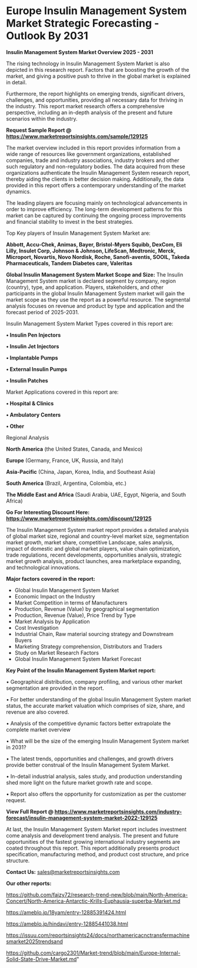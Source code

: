  # Europe Insulin Management System Market Strategic Forecasting - Outlook By 2031

<Strong> Insulin Management System Market Overview 2025 - 2031</strong>

The rising technology in Insulin Management System Market is also depicted in this research report. Factors that are boosting the growth of the market, and giving a positive push to thrive in the global market is explained in detail.

Furthermore, the report highlights on emerging trends, significant drivers, challenges, and opportunities, providing all necessary data for thriving in the industry. This report market research offers a comprehensive perspective, including an in-depth analysis of the present and future scenarios within the industry.

<strong>Request Sample Report @ <a href=https://www.marketreportsinsights.com/sample/129125>https://www.marketreportsinsights.com/sample/129125</a></strong>

The market overview included in this report provides information from a wide range of resources like government organizations, established companies, trade and industry associations, industry brokers and other such regulatory and non-regulatory bodies. The data acquired from these organizations authenticate the Insulin Management System research report, thereby aiding the clients in better decision making. Additionally, the data provided in this report offers a contemporary understanding of the market dynamics.

The leading players are focusing mainly on technological advancements in order to improve efficiency. The long-term development patterns for this market can be captured by continuing the ongoing process improvements and financial stability to invest in the best strategies.

Top Key players of Insulin Management System Market are:

<strong>Abbott, Accu-Chek, Animas, Bayer, Bristol-Myers Squibb, DexCom, Eli Lilly, Insulet Corp, Johnson & Johnson, LifeScan, Medtronic, Merck, Microport, Novartis, Novo Nordisk, Roche, Sanofi-aventis, SOOIL, Takeda Pharmaceuticals, Tandem Diabetes care, Valeritas</strong>

<strong><b>Global Insulin Management System Market Scope and Size:</b></strong>
The Insulin Management System market is declared segment by company, region (country), type, and application. Players, stakeholders, and other participants in the global Insulin Management System market will gain the market scope as they use the report as a powerful resource. The segmental analysis focuses on revenue and product by type and application and the forecast period of 2025-2031.

Insulin Management System Market Types covered in this report are:

<strong>• Insulin Pen Injectors

• Insulin Jet Injectors

• Implantable Pumps

• External Insulin Pumps

• Insulin Patches</strong>

Market Applications covered in this report are:

<strong>• Hospital & Clinics

• Ambulatory Centers

• Other</strong> 

Regional Analysis

<strong>North America</strong> (the United States, Canada, and Mexico)

<strong>Europe</strong> (Germany, France, UK, Russia, and Italy)

<strong>Asia-Pacific</strong> (China, Japan, Korea, India, and Southeast Asia)

<strong>South America</strong> (Brazil, Argentina, Colombia, etc.)

<strong>The Middle East and Africa</strong> (Saudi Arabia, UAE, Egypt, Nigeria, and South Africa)

<strong>Go For Interesting Discount Here: <a href=https://www.marketreportsinsights.com/discount/129125>https://www.marketreportsinsights.com/discount/129125</a></strong>

The Insulin Management System market report provides a detailed analysis of global market size, regional and country-level market size, segmentation market growth, market share, competitive Landscape, sales analysis, impact of domestic and global market players, value chain optimization, trade regulations, recent developments, opportunities analysis, strategic market growth analysis, product launches, area marketplace expanding, and technological innovations.

<strong><b>Major factors covered in the report:</b></strong>
<ul>
  <li>Global Insulin Management System Market </li>
  <li>Economic Impact on the Industry</li>
  <li>Market Competition in terms of Manufacturers</li>
  <li>Production, Revenue (Value) by geographical segmentation</li>
  <li>Production, Revenue (Value), Price Trend by Type</li>
  <li>Market Analysis by Application</li>
  <li>Cost Investigation</li>
  <li>Industrial Chain, Raw material sourcing strategy and Downstream Buyers</li>
  <li>Marketing Strategy comprehension, Distributors and Traders</li>
  <li>Study on Market Research Factors</li>
  <li>Global Insulin Management System Market Forecast</li>
</ul>

<strong><b>Key Point of the Insulin Management System Market report:</b></strong>

• Geographical distribution, company profiling, and various other market segmentation are provided in the report.

• For better understanding of the global Insulin Management System market status, the accurate market valuation which comprises of size, share, and revenue are also covered.

• Analysis of the competitive dynamic factors better extrapolate the complete market overview

• What will be the size of the emerging Insulin Management System market in 2031?

• The latest trends, opportunities and challenges, and growth drivers provide better construal of the Insulin Management System Market.

• In-detail industrial analysis, sales study, and production understanding shed more light on the future market growth rate and scope.

• Report also offers the opportunity for customization as per the customer request.

<strong><b>View Full Report @ <a href=https://www.marketreportsinsights.com/industry-forecast/insulin-management-system-market-2022-129125>https://www.marketreportsinsights.com/industry-forecast/insulin-management-system-market-2022-129125</a></b></strong>


At last, the Insulin Management System Market report includes investment come analysis and development trend analysis. The present and future opportunities of the fastest growing international industry segments are coated throughout this report. This report additionally presents product specification, manufacturing method, and product cost structure, and price structure.

<strong>Contact Us:</strong>
sales@marketreportsinsights.com

<strong>Our other reports:</strong>

<a href=https://github.com/faizy72/research-trend-new/blob/main/North-America-Concert/North-America-Antarctic-Krills-Euphausia-superba-Market.md>https://github.com/faizy72/research-trend-new/blob/main/North-America-Concert/North-America-Antarctic-Krills-Euphausia-superba-Market.md</a>

<a href=https://ameblo.jp/18yam/entry-12885391424.html>https://ameblo.jp/18yam/entry-12885391424.html</a>

<a href=https://ameblo.jp/hindavi/entry-12885441038.html>https://ameblo.jp/hindavi/entry-12885441038.html</a>

<a href=https://issuu.com/reportsinsights24/docs/northamericacnctransfermachinesmarket2025trendsand>https://issuu.com/reportsinsights24/docs/northamericacnctransfermachinesmarket2025trendsand</a>

<a href=https://github.com/cargo2301/Market-trend/blob/main/Europe-Internal-Solid-State-Drive-Market.md>https://github.com/cargo2301/Market-trend/blob/main/Europe-Internal-Solid-State-Drive-Market.md</a>"
